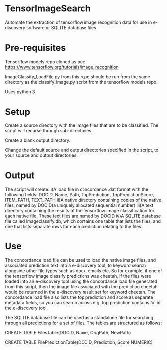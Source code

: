 
# TensorImageSearch
Automate the extraction of tensorflow image recognition data for use in e-discovery software or SQLITE database files

# Pre-requisites

Tensorflow models repo cloned as per:
https://www.tensorflow.org/tutorials/image_recognition

ImageClassify_LoadFile.py from this repo should be run from the same directory as the classify_image.py script from the tensorflow models repo.

Uses python 3

# Setup

Create a source directory with the image files that are to be classified.  The script will recurse through sub-directories.

Create a blank output directory.

Change the default source and output directories specified in the script, to your source and output directories.

# Output

The script will create:
i)A load file in concordance .dat format with the following fields: DOCID, Name, Path, TopPrediction, TopPredictionScore, ITEM_PATH, TEXT_PATH
ii)A native directory containing copies of the native files, named by DOCID(a uniquely allocated sequential number)
iii)A text directory containing the results of the tensorflow image classification for each native file.  These text files are named by DOCID
iv)A SQLITE database file called imageclassify.db, which contains one table that lists the files, and one that lists separate rows for each prediction relating to the files.  

# Use

The concordance load file can be used to load the native image files, and associated prediction text into a e-discovery tool, to keyword search alongside other file types such as docx, emails etc.  So for example, if one of the tensorflow image classify predictions was cheetah, if the files were loaded into an e-discovery tool using the concordance load file generated from this script, then the image file associated with the prediction cheetah would be returned in the e-discovery result set for keyword cheetah.  The concordance load file also lists the top prediction and score as separate metadata fields, so you can search across e.g. top prediction contains 'x' in the e-discovery tool.

The SQLITE database file can be used as a standalone file for searching through all predictions for a set of files. The tables are structured as follows:

CREATE TABLE FilesTable(DOCID, Name, OrigPath, NewPath)

CREATE TABLE FilePredictionTable(DOCID, Prediction, Score NUMERIC)



